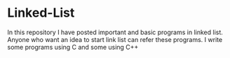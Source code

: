 # Linked-List
In this repository I have posted important and basic programs in linked list. Anyone who want an idea to start link list can refer these programs. I write some programs using C and some using C++

